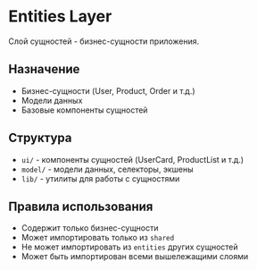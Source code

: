 # Entities Layer

Слой сущностей - бизнес-сущности приложения.

## Назначение

- Бизнес-сущности (User, Product, Order и т.д.)
- Модели данных
- Базовые компоненты сущностей

## Структура

- `ui/` - компоненты сущностей (UserCard, ProductList и т.д.)
- `model/` - модели данных, селекторы, экшены
- `lib/` - утилиты для работы с сущностями

## Правила использования

- Содержит только бизнес-сущности
- Может импортировать только из `shared`
- Не может импортировать из `entities` других сущностей
- Может быть импортирован всеми вышележащими слоями
